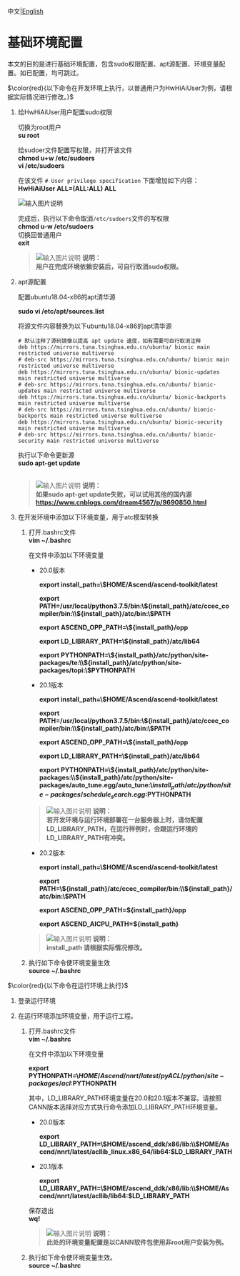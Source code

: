 中文|[English](README_300_EN.md)  

# 基础环境配置  
本文的目的是进行基础环境配置，包含sudo权限配置、apt源配置、环境变量配置。如已配置，均可跳过。  

$\color{red}{以下命令在开发环境上执行，以普通用户为HwHiAiUser为例，请根据实际情况进行修改。}$
  

1.  给HwHiAiUser用户配置sudo权限
    

    切换为root用户  
     **su root** 

    给sudoer文件配置写权限，并打开该文件  
     **chmod u+w /etc/sudoers**   
     **vi /etc/sudoers** 

    在该文件 `# User privilege specification` 下面增加如下内容：  
     **HwHiAiUser ALL=(ALL:ALL) ALL** 

    ![输入图片说明](https://images.gitee.com/uploads/images/2020/1128/144046_7c02d0d0_7401379.png "屏幕截图.png")

    完成后，执行以下命令取消`/etc/sudoers`文件的写权限  
     **chmod u-w /etc/sudoers**    
    切换回普通用户  
     **exit**  
    >![输入图片说明](https://images.gitee.com/uploads/images/2020/1130/162342_1d7d35d7_7401379.png "屏幕截图.png") **说明：**    
    >**用户在完成环境依赖安装后，可自行取消sudo权限。**

2.  apt源配置  

    配置ubuntu18.04-x86的apt清华源
   
    **sudo vi /etc/apt/sources.list** 

    将源文件内容替换为以下ubuntu18.04-x86的apt清华源

    ```
    # 默认注释了源码镜像以提高 apt update 速度，如有需要可自行取消注释
    deb https://mirrors.tuna.tsinghua.edu.cn/ubuntu/ bionic main restricted universe multiverse
    # deb-src https://mirrors.tuna.tsinghua.edu.cn/ubuntu/ bionic main restricted universe multiverse
    deb https://mirrors.tuna.tsinghua.edu.cn/ubuntu/ bionic-updates main restricted universe multiverse
    # deb-src https://mirrors.tuna.tsinghua.edu.cn/ubuntu/ bionic-updates main restricted universe multiverse
    deb https://mirrors.tuna.tsinghua.edu.cn/ubuntu/ bionic-backports main restricted universe multiverse
    # deb-src https://mirrors.tuna.tsinghua.edu.cn/ubuntu/ bionic-backports main restricted universe multiverse
    deb https://mirrors.tuna.tsinghua.edu.cn/ubuntu/ bionic-security main restricted universe multiverse
    # deb-src https://mirrors.tuna.tsinghua.edu.cn/ubuntu/ bionic-security main restricted universe multiverse
    ```
    执行以下命令更新源   
    **sudo apt-get update** 
    <br/> </br>
    >![输入图片说明](https://images.gitee.com/uploads/images/2020/1130/162342_1d7d35d7_7401379.png "屏幕截图.png") **说明：**  
    >  **如果sudo apt-get update失败，可以试用其他的国内源 https://www.cnblogs.com/dream4567/p/9690850.html** 


3. 在开发环境中添加以下环境变量，用于atc模型转换 
    
    1.  打开.bashrc文件  
        **vim ~/.bashrc** 
      
        在文件中添加以下环境变量  
        - 20.0版本  

            **export install_path=\\$HOME/Ascend/ascend-toolkit/latest**
    
            **export PATH=/usr/local/python3.7.5/bin:\\${install_path}/atc/ccec_compiler/bin:\\${install_path}/atc/bin:\\$PATH**  
    
            **export ASCEND_OPP_PATH=\\${install_path}/opp**  
   
            **export LD_LIBRARY_PATH=\\${install_path}/atc/lib64**  

            **export PYTHONPATH=\\${install_path}/atc/python/site-packages/te:\\${install_path}/atc/python/site-packages/topi:\\$PYTHONPATH**   
            
    
        - 20.1版本  

            **export install_path=\\$HOME/Ascend/ascend-toolkit/latest**
    
            **export PATH=/usr/local/python3.7.5/bin:\\${install_path}/atc/ccec_compiler/bin:\\${install_path}/atc/bin:\\$PATH**  
    
            **export ASCEND_OPP_PATH=\\${install_path}/opp**  
   
            **export LD_LIBRARY_PATH=\\${install_path}/atc/lib64**  
          
            **export PYTHONPATH=\\${install_path}/atc/python/site-packages:\\${install_path}/atc/python/site-packages/auto_tune.egg/auto_tune:\\${install_path}/atc/python/site-packages/schedule_search.egg:$PYTHONPATH**  
 

        >![输入图片说明](https://images.gitee.com/uploads/images/2020/1130/162342_1d7d35d7_7401379.png "屏幕截图.png") **说明：**    
        >**若开发环境与运行环境部署在一台服务器上时，请勿配置LD_LIBRARY_PATH，在运行样例时，会跟运行环境的LD_LIBRARY_PATH有冲突。**

        - 20.2版本 

            **export install_path=\\$HOME/Ascend/ascend-toolkit/latest** 

            **export PATH=\\${install_path}/atc/ccec_compiler/bin:\\${install_path}/atc/bin:\\$PATH**  

            **export ASCEND_OPP_PATH=\${install_path}/opp**  

            **export ASCEND_AICPU_PATH=\${install_path}**  
        >![输入图片说明](https://images.gitee.com/uploads/images/2020/1130/162342_1d7d35d7_7401379.png "屏幕截图.png") **说明：**    
        >**install_path 请根据实际情况修改。**

    2.  执行如下命令使环境变量生效   
        **source ~/.bashrc**  
  
$\color{red}{以下命令在运行环境上执行}$  
1.  登录运行环境  

2.  在运行环境添加环境变量，用于运行工程。
    1.  打开.bashrc文件  
        **vim ~/.bashrc** 
      
        在文件中添加以下环境变量  

        **export PYTHONPATH=\\$HOME/Ascend/nnrt/latest/pyACL/python/site-packages/acl:$PYTHONPATH**  
 
        其中，LD_LIBRARY_PATH环境变量在20.0和20.1版本不兼容。请按照CANN版本选择对应方式执行命令添加LD_LIBRARY_PATH环境变量。
        - 20.0版本
          
            **export LD_LIBRARY_PATH=\\$HOME/ascend_ddk/x86/lib:\\$HOME/Ascend/nnrt/latest/acllib_linux.x86_64/lib64:$LD_LIBRARY_PATH**
    
        - 20.1版本
          
            **export LD_LIBRARY_PATH=\\$HOME/ascend_ddk/x86/lib:\\$HOME/Ascend/nnrt/latest/acllib/lib64:$LD_LIBRARY_PATH**
        
        保存退出  
        **wq!**   
        >![输入图片说明](https://images.gitee.com/uploads/images/2020/1130/162342_1d7d35d7_7401379.png "屏幕截图.png") **说明：**  
        >  **此处的环境变量配置是以CANN软件包使用非root用户安装为例。**      

     2.  执行如下命令使环境变量生效。  
        **source ~/.bashrc**